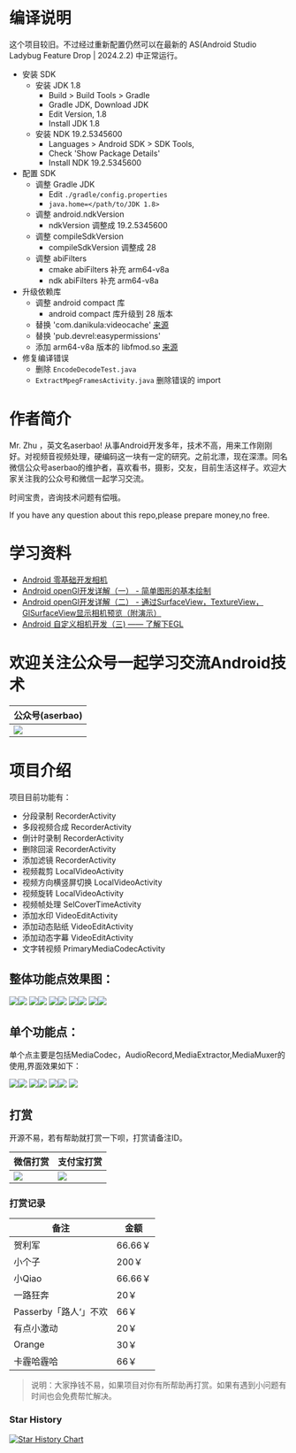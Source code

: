 # 编译说明

这个项目较旧。不过经过重新配置仍然可以在最新的 AS(Android Studio Ladybug Feature Drop | 2024.2.2) 中正常运行。

- 安装 SDK
    - 安装 JDK 1.8
        - Build > Build Tools > Gradle
        - Gradle JDK, Download JDK
        - Edit Version, 1.8
        - Install JDK 1.8
    - 安装 NDK 19.2.5345600
        - Languages > Android SDK > SDK Tools,
        - Check 'Show Package Details'
        - Install NDK 19.2.5345600
- 配置 SDK
    - 调整 Gradle JDK
        - Edit `./gradle/config.properties`
        - `java.home=</path/to/JDK 1.8>`
    - 调整 android.ndkVersion
        - ndkVersion 调整成 19.2.5345600
    - 调整 compileSdkVersion
        - compileSdkVersion 调整成 28
    - 调整 abiFilters
        - cmake abiFilters 补充 arm64-v8a
        - ndk abiFilters 补充 arm64-v8a
- 升级依赖库
    - 调整 android compact 库
        - android compact 库升级到 28 版本
    - 替换 'com.danikula:videocache' [来源](https://github.com/metalurgus/AndroidVideoCache)
    - 替换 'pub.devrel:easypermissions'
    - 添加 arm64-v8a 版本的 libfmod.so [来源](https://github.com/onestravel/playSound)
- 修复编译错误
    - 删除 `EncodeDecodeTest.java`
    - `ExtractMpegFramesActivity.java` 删除错误的 import

# 作者简介 
Mr. Zhu ，英文名aserbao! 从事Android开发多年，技术不高，用来工作刚刚好。对视频音视频处理，硬编码这一块有一定的研究。之前北漂，现在深漂。同名微信公众号aserbao的维护者，喜欢看书，摄影，交友，目前生活这样子。欢迎大家关注我的公众号和微信一起学习交流。

时间宝贵，咨询技术问题有偿哦。

If you have any question about this repo,please prepare money,no free.

# 学习资料
- [Android 零基础开发相机](https://gitbook.cn/gitchat/activity/5aeb03e3af08a333483d71c1)
- [Android openGl开发详解（一） - 简单图形的基本绘制](https://www.jianshu.com/p/92d02ac80611)
- [Android openGl开发详解（二） - 通过SurfaceView，TextureView，GlSurfaceView显示相机预览（附演示）](https://www.jianshu.com/p/db8ecba6037a)
- [Android 自定义相机开发（三) —— 了解下EGL](https://www.jianshu.com/p/1e82021b10b4)

# 欢迎关注公众号一起学习交流Android技术
|公众号(aserbao)|
|--|
|![](https://github.com/aserbao/AserbaosAndroid/blob/master/app/src/main/assets/images/weixin.jpg)

# 项目介绍
项目目前功能有：
- 分段录制        RecorderActivity
- 多段视频合成    RecorderActivity
- 倒计时录制      RecorderActivity
- 删除回滚        RecorderActivity
- 添加滤镜        RecorderActivity
- 视频裁剪            LocalVideoActivity
- 视频方向横竖屏切换   LocalVideoActivity
- 视频旋转            LocalVideoActivity
- 视频帧处理          SelCoverTimeActivity
- 添加水印        VideoEditActivity
- 添加动态贴纸    VideoEditActivity
- 添加动态字幕    VideoEditActivity
- 文字转视频      PrimaryMediaCodecActivity

## 整体功能点效果图：
![](https://github.com/aserbao/CommonSource/blob/master/AndroidCamera/images/录制.gif)![](https://github.com/aserbao/CommonSource/blob/master/AndroidCamera/images/摄像头切换.gif)
![](https://github.com/aserbao/CommonSource/blob/master/AndroidCamera/images/倒计时.gif)![](https://github.com/aserbao/CommonSource/blob/master/AndroidCamera/images/回删功能.gif)
![](https://github.com/aserbao/CommonSource/blob/master/AndroidCamera/images/本地编辑.gif)![](https://github.com/aserbao/CommonSource/blob/master/AndroidCamera/images/编辑界面.gif)
![](https://github.com/aserbao/CommonSource/blob/master/AndroidCamera/images/选封面.gif)![](https://github.com/aserbao/CommonSource/blob/master/AndroidCamera/images/添加贴纸.gif)
![](https://github.com/aserbao/CommonSource/blob/master/AndroidCamera/images/添加字幕.gif)![](https://github.com/aserbao/CommonSource/blob/master/AndroidCamera/images/保存到相册.gif)



## 单个功能点：
单个点主要是包括MediaCodec，AudioRecord,MediaExtractor,MediaMuxer的使用,界面效果如下：

![](https://github.com/aserbao/CommonSource/blob/master/AndroidCamera/images/Mediacodec的基本用法.gif)![](https://github.com/aserbao/CommonSource/blob/master/AndroidCamera/images/EncodeDecode.gif)
![](https://github.com/aserbao/CommonSource/blob/master/AndroidCamera/images/ExtractDecode.gif)![](https://github.com/aserbao/CommonSource/blob/master/AndroidCamera/images/DecodeEditEncode.gif)
![](https://github.com/aserbao/CommonSource/blob/master/AndroidCamera/images/Mediacodec录制随音乐改变.gif)![](https://github.com/aserbao/CommonSource/blob/master/AndroidCamera/images/MediaExtractor.gif)
![](https://github.com/aserbao/CommonSource/blob/master/AndroidCamera/images/MediaMuxer.gif)

## 打赏
开源不易，若有帮助就打赏一下呗，打赏请备注ID。

|微信打赏|支付宝打赏|
|--|--|
|![](https://github.com/aserbao/AserbaosAndroid/blob/master/app/src/main/assets/images/%E5%BE%AE%E4%BF%A1%E6%89%93%E8%B5%8F.jpeg)|![](https://github.com/aserbao/AserbaosAndroid/blob/master/app/src/main/assets/images/%E6%94%AF%E4%BB%98%E5%AE%9D%E6%89%93%E8%B5%8F.jpeg)|

### 打赏记录
|备注|金额|
|--|--|
|贺利军|66.66￥|
|小个子|200￥|
|小Qiao|66.66￥|
|一路狂奔|20￥|
|Passerby「路人‘」不欢|66￥|
|有点小激动|20￥|
|Orange| 30￥|
|卡霾哈霾哈|66￥|
> 说明：大家挣钱不易，如果项目对你有所帮助再打赏。如果有遇到小问题有时间也会免费帮忙解决。

### Star History

[![Star History Chart](https://api.star-history.com/svg?repos=aserbao/AndroidCamera&type=Date)](https://star-history.com/#aserbao/AndroidCamera&Date)
